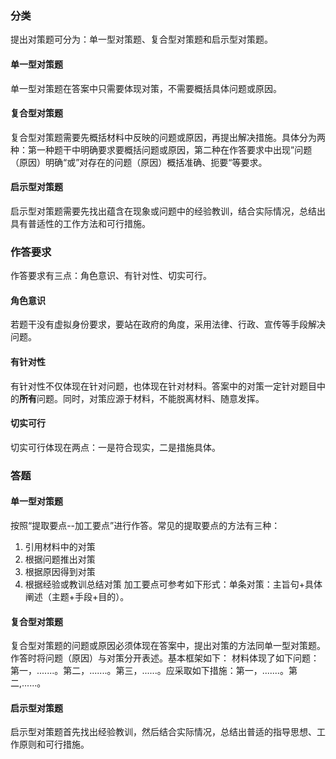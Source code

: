 ### 分类
提出对策题可分为：单一型对策题、复合型对策题和启示型对策题。
#### 单一型对策题
单一型对策题在答案中只需要体现对策，不需要概括具体问题或原因。
#### 复合型对策题
复合型对策题需要先概括材料中反映的问题或原因，再提出解决措施。具体分为两种：第一种题干中明确要求要概括问题或原因，第二种在作答要求中出现”问题（原因）明确“或”对存在的问题（原因）概括准确、扼要“等要求。
#### 启示型对策题
启示型对策题需要先找出蕴含在现象或问题中的经验教训，结合实际情况，总结出具有普适性的工作方法和可行措施。
### 作答要求
作答要求有三点：角色意识、有针对性、切实可行。
#### 角色意识
若题干没有虚拟身份要求，要站在政府的角度，采用法律、行政、宣传等手段解决问题。
#### 有针对性
有针对性不仅体现在针对问题，也体现在针对材料。答案中的对策一定针对题目中的**所有**问题。同时，对策应源于材料，不能脱离材料、随意发挥。
#### 切实可行
切实可行体现在两点：一是符合现实，二是措施具体。
### 答题
#### 单一型对策题
按照“提取要点--加工要点”进行作答。常见的提取要点的方法有三种：
1. 引用材料中的对策
2. 根据问题推出对策
3. 根据原因得到对策
4. 根据经验或教训总结对策
加工要点可参考如下形式：单条对策：主旨句+具体阐述（主题+手段+目的）。
#### 复合型对策题
复合型对策题的问题或原因必须体现在答案中，提出对策的方法同单一型对策题。作答时将问题（原因）与对策分开表述。基本框架如下：
材料体现了如下问题：第一，.......。第二，.......。第三，......。应采取如下措施：第一，.......。第二,......。
#### 启示型对策题
启示型对策题首先找出经验教训，然后结合实际情况，总结出普适的指导思想、工作原则和可行措施。
